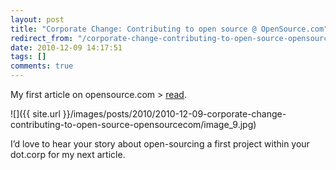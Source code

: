 ```yaml
---
layout: post
title: "Corporate Change: Contributing to open source @ OpenSource.com"
redirect_from: "/corporate-change-contributing-to-open-source-opensourcecom/"
date: 2010-12-09 14:17:51
tags: []
comments: true
---
```

My first article on opensource.com > [read](http://opensource.com/life/10/12/corporate-change-contributing-open-source).

![]({{ site.url }}/images/posts/2010/2010-12-09-corporate-change-contributing-to-open-source-opensourcecom/image_9.jpg)

I’d love to hear your story about open-sourcing a first project within your dot.corp for my next article.
